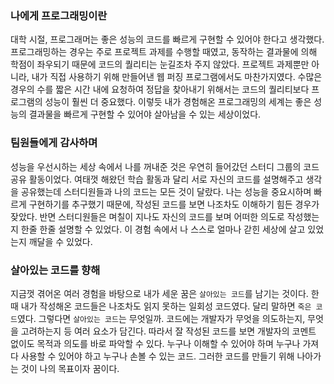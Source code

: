 
### 나에게 프로그래밍이란
대학 시절, 프로그래머는 좋은 성능의 코드를 빠르게 구현할 수 있어야 한다고 생각했다.
프로그래밍하는 경우는 주로 프로젝트 과제를 수행할 때였고, 동작하는 결과물에 의해 학점이 좌우되기 때문에 코드의 퀄리티는 눈길조차 주지 않았다.
프로젝트 과제뿐만 아니라, 내가 직접 사용하기 위해 만들어낸 웹 퍼징 프로그램에서도 마찬가지였다.
수많은 경우의 수를 짧은 시간 내에 요청하여 정답을 찾아내기 위해서는 코드의 퀄리티보다 프로그램의 성능이 훨씬 더 중요했다.
이렇듯 내가 경험해온 프로그래밍의 세계는 좋은 성능의 결과물을 빠르게 구현할 수 있어야 살아남을 수 있는 세상이었다.

### 팀원들에게 감사하며
성능을 우선시하는 세상 속에서 나를 꺼내준 것은 우연히 들어갔던 스터디 그룹의 코드 공유 활동이었다.
여태껏 해왔던 학습 활동과 달리 서로 자신의 코드를 설명해주고 생각을 공유했는데 스터디원들과 나의 코드는 모든 것이 달랐다.
나는 성능을 중요시하며 빠르게 구현하기를 추구했기 때문에, 작성된 코드를 보면 나조차도 이해하기 힘든 경우가 잦았다.
반면 스터디원들은 며칠이 지나도 자신의 코드를 보며 어떠한 의도로 작성했는지 한줄 한줄 설명할 수 있었다.
이 경험 속에서 나 스스로 얼마나 갇힌 세상에 살고 있었는지 깨달을 수 있었다.

### 살아있는 코드를 향해
지금껏 겪어온 여러 경험을 바탕으로 내가 세운 꿈은 `살아있는 코드`를 남기는 것이다.
한때 내가 작성해온 코드들은 나조차도 읽지 못하는 일회성 코드였다.
달리 말하면 `죽은 코드`였다.
그렇다면 `살아있는 코드`는 무엇일까.
코드에는 개발자가 무엇을 의도하는지, 무엇을 고려하는지 등 여러 요소가 담긴다.
따라서 잘 작성된 코드를 보면 개발자의 코멘트 없이도 목적과 의도를 바로 파악할 수 있다.
누구나 이해할 수 있어야 하며 누구나 가져다 사용할 수 있어야 하고 누구나 손볼 수 있는 코드.
그러한 코드를 만들기 위해 나아가는 것이 나의 목표이자 꿈이다.